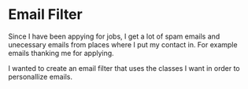 # Email Filter

Since I have been appying for jobs, I get a lot of spam emails and unecessary emails from places where I put my contact in. For example emails thanking me for applying.

I wanted to create an email filter that uses the classes I want in order to personallize emails.